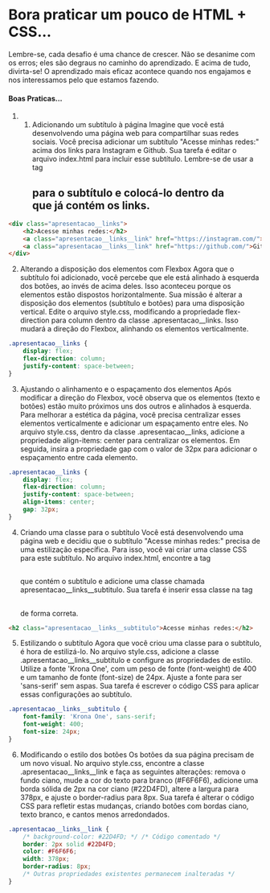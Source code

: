 # Bora praticar um pouco de HTML + CSS...

Lembre-se, cada desafio é uma chance de crescer. Não se desanime com os erros; eles são degraus no caminho do aprendizado. E acima de tudo, divirta-se! 
O aprendizado mais eficaz acontece quando nos engajamos e nos interessamos pelo que estamos fazendo.

#### Boas Praticas...

1) 1) Adicionando um subtítulo à página
Imagine que você está desenvolvendo uma página web para compartilhar suas redes sociais. Você precisa adicionar um subtítulo "Acesse minhas redes:" acima dos links para Instagram e Github. Sua tarefa é editar o arquivo index.html para incluir esse subtítulo. Lembre-se de usar a tag <h2> para o subtítulo e colocá-lo dentro da <div> que já contém os links.

```html
<div class="apresentacao__links">
    <h2>Acesse minhas redes:</h2>
    <a class="apresentacao__links__link" href="https://instagram.com/">Instagram</a>
    <a class="apresentacao__links__link" href="https://github.com/">Github</a>
</div>

```

2) Alterando a disposição dos elementos com Flexbox
Agora que o subtítulo foi adicionado, você percebe que ele está alinhado à esquerda dos botões, ao invés de acima deles. Isso aconteceu porque os elementos estão dispostos horizontalmente. Sua missão é alterar a disposição dos elementos (subtítulo e botões) para uma disposição vertical. Edite o arquivo style.css, modificando a propriedade flex-direction para column dentro da classe .apresentacao__links. Isso mudará a direção do Flexbox, alinhando os elementos verticalmente.

```css
.apresentacao__links {
    display: flex;
    flex-direction: column;
    justify-content: space-between;
}

```

3) Ajustando o alinhamento e o espaçamento dos elementos
Após modificar a direção do Flexbox, você observa que os elementos (texto e botões) estão muito próximos uns dos outros e alinhados à esquerda. Para melhorar a estética da página, você precisa centralizar esses elementos verticalmente e adicionar um espaçamento entre eles. No arquivo style.css, dentro da classe .apresentacao__links, adicione a propriedade align-items: center para centralizar os elementos. Em seguida, insira a propriedade gap com o valor de 32px para adicionar o espaçamento entre cada elemento.

```css
.apresentacao__links {
    display: flex;
    flex-direction: column;
    justify-content: space-between;
    align-items: center;
    gap: 32px;
}

```



4) Criando uma classe para o subtítulo
Você está desenvolvendo uma página web e decidiu que o subtítulo "Acesse minhas redes:" precisa de uma estilização específica.
Para isso, você vai criar uma classe CSS para este subtítulo. No arquivo index.html, encontre a tag <h2></h2> que contém o subtítulo e adicione uma classe chamada apresentacao__links__subtitulo. Sua tarefa é inserir essa classe na tag <h2></h2> de forma correta.

```html
<h2 class="apresentacao__links__subtitulo">Acesse minhas redes:</h2>


```

5) Estilizando o subtítulo
Agora que você criou uma classe para o subtítulo, é hora de estilizá-lo. No arquivo style.css, adicione a classe .apresentacao__links__subtitulo e configure as propriedades de estilo. Utilize a fonte 'Krona One', com um peso de fonte (font-weight) de 400 e um tamanho de fonte (font-size) de 24px. Ajuste a fonte para ser 'sans-serif' sem aspas. Sua tarefa é escrever o código CSS para aplicar essas configurações ao subtítulo.

```css
.apresentacao__links__subtitulo {
    font-family: 'Krona One', sans-serif;
    font-weight: 400;
    font-size: 24px;
}

```

6) Modificando o estilo dos botões
Os botões da sua página precisam de um novo visual. No arquivo style.css, encontre a classe .apresentacao__links__link e faça as seguintes alterações: remova o fundo ciano, mude a cor do texto para branco (#F6F6F6), adicione uma borda sólida de 2px na cor ciano (#22D4FD), altere a largura para 378px, e ajuste o border-radius para 8px. Sua tarefa é alterar o código CSS para refletir estas mudanças, criando botões com bordas ciano, texto branco, e cantos menos arredondados.

```css
.apresentacao__links__link {
    /* background-color: #22D4FD; */ /* Código comentado */
    border: 2px solid #22D4FD;
    color: #F6F6F6;
    width: 378px;
    border-radius: 8px;
    /* Outras propriedades existentes permanecem inalteradas */
}

```

